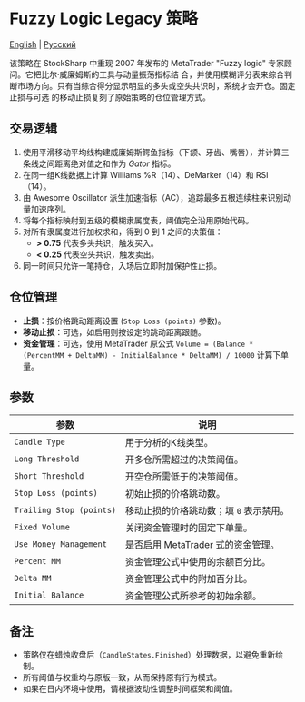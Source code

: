 # Fuzzy Logic Legacy 策略
[English](README.md) | [Русский](README_ru.md)

该策略在 StockSharp 中重现 2007 年发布的 MetaTrader "Fuzzy logic" 专家顾问。它把比尔·威廉姆斯的工具与动量振荡指标结
合，并使用模糊评分表来综合判断市场方向。只有当综合得分显示明显的多头或空头共识时，系统才会开仓。固定止损与可选
的移动止损复刻了原始策略的仓位管理方式。

## 交易逻辑

1. 使用平滑移动平均线构建威廉姆斯鳄鱼指标（下颌、牙齿、嘴唇），并计算三条线之间距离绝对值之和作为 *Gator* 指标。
2. 在同一组K线数据上计算 Williams %R（14）、DeMarker（14）和 RSI（14）。
3. 由 Awesome Oscillator 派生加速指标（AC），追踪最多五根连续柱来识别动量加速序列。
4. 将每个指标映射到五级的模糊隶属度表，阈值完全沿用原始代码。
5. 对所有隶属度进行加权求和，得到 0 到 1 之间的决策值：
   - **> 0.75** 代表多头共识，触发买入。
   - **< 0.25** 代表空头共识，触发卖出。
6. 同一时间只允许一笔持仓，入场后立即附加保护性止损。

## 仓位管理

- **止损**：按价格跳动距离设置 (`Stop Loss (points)` 参数)。
- **移动止损**：可选，如启用则按设定的跳动距离跟随。
- **资金管理**：可选，使用 MetaTrader 原公式 `Volume = (Balance * (PercentMM + DeltaMM) - InitialBalance * DeltaMM) / 10000`
  计算下单量。

## 参数

| 参数 | 说明 |
|------|------|
| `Candle Type` | 用于分析的K线类型。 |
| `Long Threshold` | 开多仓所需超过的决策阈值。 |
| `Short Threshold` | 开空仓所需低于的决策阈值。 |
| `Stop Loss (points)` | 初始止损的价格跳动数。 |
| `Trailing Stop (points)` | 移动止损的价格跳动数；填 `0` 表示禁用。 |
| `Fixed Volume` | 关闭资金管理时的固定下单量。 |
| `Use Money Management` | 是否启用 MetaTrader 式的资金管理。 |
| `Percent MM` | 资金管理公式中使用的余额百分比。 |
| `Delta MM` | 资金管理公式中的附加百分比。 |
| `Initial Balance` | 资金管理公式所参考的初始余额。 |

## 备注

- 策略仅在蜡烛收盘后（`CandleStates.Finished`）处理数据，以避免重新绘制。
- 所有阈值与权重均与原版一致，从而保持原有行为模式。
- 如果在日内环境中使用，请根据波动性调整时间框架和阈值。
